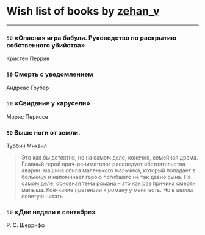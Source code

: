 # Wish list of books by [zehan_v](http://vk.com/id174598622)
---

### `50` «Опасная игра бабули. Руководство по раскрытию собственного убийства»
Кристен Перрин

### `50` Смерть с уведомлением
Андреас Грубер

### `50` «Свидание у карусели»
Морис Периссе

### `50` Выше ноги от земли.
Турбин Михаил
> Это как бы детектив, но на самом деле, конечно, семейная драма. Главный герой врач-рениматолог расследует обстоятельства аварии: машина сбила маленького мальчика, который попадает в больницу и напоминает герою погибшего не так давно сына. На самом деле, основная тема романа – это как раз причина смерти малыша. Кое-какие претензии к роману у меня есть. Но в целом советую читать

### `50` «Две недели в сентябре»
Р. С. Шеррифф


